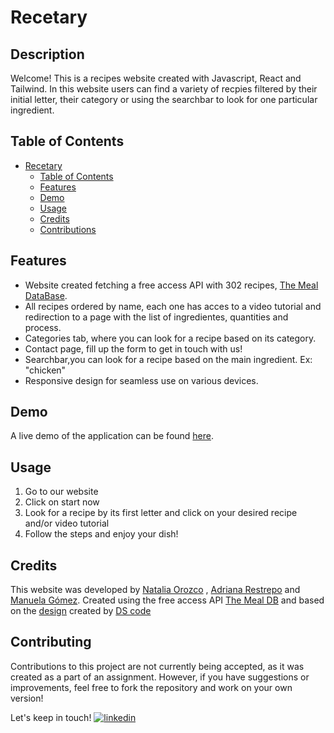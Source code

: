 # Recetary

## Description

Welcome! This is a recipes website created with Javascript, React and Tailwind.
In this website users can find a variety of recpies filtered by their initial letter, their category or using the searchbar to look for one particular ingredient.

## Table of Contents

- [Recetary](#Recetary)
  - [Table of Contents](#table-of-contents)
  - [Features](#features)
  - [Demo](#demo)
  - [Usage](#usage)
  - [Credits](#credits)
  - [Contributions](#contributions)

## Features

- Website created fetching a free access API with 302 recipes, [The Meal DataBase](https://www.themealdb.com/api.php).
- All recipes ordered by name, each one has acces to a video tutorial and redirection to a page with the list of ingredientes, quantities and process.
- Categories tab, where you can look for a recipe based on its category.
- Contact page, fill up the form to get in touch with us!
- Searchbar,you can look for a recipe based on the main ingredient. Ex: "chicken"
- Responsive design for seamless use on various devices.

## Demo

A live demo of the application can be found [here](https://recetario-gmz.vercel.app/).

## Usage

1. Go to our website
2. Click on start now
3. Look for a recipe by its first letter and click on your desired recipe and/or video tutorial
4. Follow the steps and enjoy your dish!

## Credits

This website was developed by [Natalia Orozco](https://github.com/NataliaOrozco07) , [Adriana Restrepo](https://github.com/adrianarestrepom) and [Manuela Gómez](https://github.com/manugomz).
Created using the free access API [The Meal DB](https://www.themealdb.com/) and based on the [design](https://www.figma.com/community/file/1277277072882405551) created by [DS code](https://www.figma.com/@dscodedesign)

## Contributing
Contributions to this project are not currently being accepted, as it was created as a part of an assignment. However, if you have suggestions or improvements, feel free to fork the repository and work on your own version!


Let's keep in touch!
[![linkedin](https://img.shields.io/badge/linkedin-0A66C2?style=for-the-badge&logo=linkedin&logoColor=white)](https://www.linkedin.com/in/manuela-gomez-estrada/)

